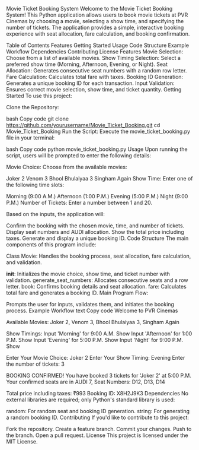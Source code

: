 Movie Ticket Booking System
Welcome to the Movie Ticket Booking System! This Python application allows users to book movie tickets at PVR Cinemas by choosing a movie, selecting a show time, and specifying the number of tickets. The application provides a simple, interactive booking experience with seat allocation, fare calculation, and booking confirmation.

Table of Contents
Features
Getting Started
Usage
Code Structure
Example Workflow
Dependencies
Contributing
License
Features
Movie Selection: Choose from a list of available movies.
Show Timing Selection: Select a preferred show time (Morning, Afternoon, Evening, or Night).
Seat Allocation: Generates consecutive seat numbers with a random row letter.
Fare Calculation: Calculates total fare with taxes.
Booking ID Generation: Generates a unique booking ID for each transaction.
Input Validation: Ensures correct movie selection, show time, and ticket quantity.
Getting Started
To use this project:

Clone the Repository:

bash
Copy code
git clone https://github.com/yourusername/Movie_Ticket_Booking.git
cd Movie_Ticket_Booking
Run the Script: Execute the movie_ticket_booking.py file in your terminal:

bash
Copy code
python movie_ticket_booking.py
Usage
Upon running the script, users will be prompted to enter the following details:

Movie Choice: Choose from the available movies:

Joker 2
Venom 3
Bhool Bhulaiyaa 3
Singham Again
Show Time: Enter one of the following time slots:

Morning (9:00 A.M.)
Afternoon (1:00 P.M.)
Evening (5:00 P.M.)
Night (9:00 P.M.)
Number of Tickets: Enter a number between 1 and 20.

Based on the inputs, the application will:

Confirm the booking with the chosen movie, time, and number of tickets.
Display seat numbers and AUDI allocation.
Show the total price including taxes.
Generate and display a unique booking ID.
Code Structure
The main components of this program include:

Class Movie: Handles the booking process, seat allocation, fare calculation, and validation.

__init__: Initializes the movie choice, show time, and ticket number with validation.
generate_seat_numbers: Allocates consecutive seats and a row letter.
book: Confirms booking details and seat allocation.
fare: Calculates total fare and generates a booking ID.
Main Program Flow:

Prompts the user for inputs, validates them, and initiates the booking process.
Example Workflow
text
Copy code
Welcome to PVR Cinemas

Available Movies: Joker 2, Venom 3, Bhool Bhulaiyaa 3, Singham Again

Show Timings:
  Input 'Morning' for 9:00 A.M. Show
  Input 'Afternoon' for 1:00 P.M. Show
  Input 'Evening' for 5:00 P.M. Show
  Input 'Night' for 9:00 P.M. Show

Enter Your Movie Choice: Joker 2
Enter Your Show Timing: Evening
Enter the number of tickets: 3

BOOKING CONFIRMED! You have booked 3 tickets for 'Joker 2' at 5:00 P.M.
Your confirmed seats are in AUDI 7, Seat Numbers: D12, D13, D14

Total price including taxes: ₹993
Booking ID: X8H2J9K3
Dependencies
No external libraries are required; only Python's standard library is used:

random: For random seat and booking ID generation.
string: For generating a random booking ID.
Contributing
If you'd like to contribute to this project:

Fork the repository.
Create a feature branch.
Commit your changes.
Push to the branch.
Open a pull request.
License
This project is licensed under the MIT License.

